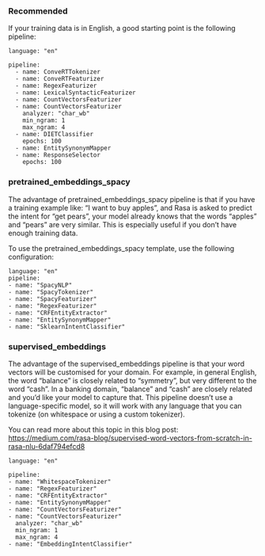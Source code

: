 ### Recommended

If your training data is in English, a good starting point is the following pipeline:
```
language: "en"

pipeline:
  - name: ConveRTTokenizer
  - name: ConveRTFeaturizer
  - name: RegexFeaturizer
  - name: LexicalSyntacticFeaturizer
  - name: CountVectorsFeaturizer
  - name: CountVectorsFeaturizer
    analyzer: "char_wb"
    min_ngram: 1
    max_ngram: 4
  - name: DIETClassifier
    epochs: 100
  - name: EntitySynonymMapper
  - name: ResponseSelector
    epochs: 100
  ```

### pretrained_embeddings_spacy

The advantage of pretrained_embeddings_spacy pipeline is that if you have a training example like: “I want to buy apples”, and Rasa is asked to predict the intent for “get pears”, your model already knows that the words “apples” and “pears” are very similar. This is especially useful if you don’t have enough training data.

To use the pretrained_embeddings_spacy template, use the following configuration:

```
language: "en"
pipeline:
- name: "SpacyNLP"
- name: "SpacyTokenizer"
- name: "SpacyFeaturizer"
- name: "RegexFeaturizer"
- name: "CRFEntityExtractor"
- name: "EntitySynonymMapper"
- name: "SklearnIntentClassifier"
```

### supervised_embeddings

The advantage of the supervised_embeddings pipeline is that your word vectors will be customised for your domain. For example, in general English, the word “balance” is closely related to “symmetry”, but very different to the word “cash”. In a banking domain, “balance” and “cash” are closely related and you’d like your model to capture that. This pipeline doesn’t use a language-specific model, so it will work with any language that you can tokenize (on whitespace or using a custom tokenizer).

You can read more about this topic in this blog post: https://medium.com/rasa-blog/supervised-word-vectors-from-scratch-in-rasa-nlu-6daf794efcd8

```
language: "en"

pipeline:
- name: "WhitespaceTokenizer"
- name: "RegexFeaturizer"
- name: "CRFEntityExtractor"
- name: "EntitySynonymMapper"
- name: "CountVectorsFeaturizer"
- name: "CountVectorsFeaturizer"
  analyzer: "char_wb"
  min_ngram: 1
  max_ngram: 4
- name: "EmbeddingIntentClassifier"
```
